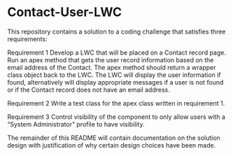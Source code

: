 # Contact-User-LWC

This repository contains a solution to a coding challenge that satisfies three requirements: 

Requirement 1
  Develop a LWC that will be placed on a Contact record page.
  Run an apex method that gets the user record information based on the email address of the Contact. 
  The apex method should return a wrapper class object back to the LWC. The LWC will display the user information if found,
  alternatively will display appropriate messages if a user is not found or if the Contact record does not have an email address.
 
Requirement 2
  Write a test class for the apex class written in requirement 1.

Requirement 3
  Control visibility of the component to only allow users with a “System Administrator” profile to have visibility.

The remainder of this README will contain documentation on the solution design with justification of why certain design choices have been made.
